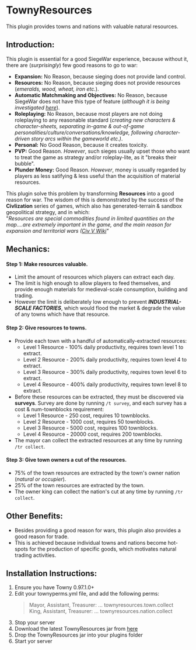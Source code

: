 # TownyResources
This plugin provides towns and nations with valuable natural resources.

## Introduction:
This plugin is essential for a good SiegeWar experience, because without it, there are (*surprisingly*) few good reasons to go to war:
 - **Expansion:** No Reason, because sieging does not provide land control. 
 - **Resources:** No Reason, because sieging does not provide resources (*emeralds, wood, wheat, iron etc.*). 
 - **Automatic Matchmaking and Objectives:** No Reason, because SiegeWar does not have this type of feature (*although it is being investigated [here](https://github.com/TownyAdvanced/SiegeWar/issues/335)*).
 - **Roleplaying:** No Reason, because most players are not doing roleplaying to any reasonable standard (*creating new characters & character-sheets, separating in-game & out-of-game personalities/culture/conversations/knowledge, following character-driven story arcs within the gameworld etc.)*.  
 - **Personal:** No Good Reason, because it creates toxicity.
 - **PVP:** Good Reason. *However*, such sieges usually upset those who want to treat the game as strategy and/or roleplay-lite, as it "breaks their bubble".
 - **Plunder Money:** Good Reason. *However*, money is usually regarded by players as less satifying & less useful than the acquisition of material resources.
 
This plugin solve this problem by transforming **Resources** into a good reason for war. The wisdom of this is demonstrated by the success of the **Civlization** series of games, which also has generated-terrain & sandbox geopolitical strategy, and in which: 
 <br> "*Resources are special commodities found in limited quantities on the map....are extremely important in the game, and the main reason for expansion and territorial wars ([Civ V Wiki](https://civilization.fandom.com/wiki/Resources_(Civ5))"*
#### 
 
## Mechanics: 
#### Step 1: Make resources valuable.
- Limit the amount of resources which players can extract each day.
- The limit is high enough to allow players to feed themselves, and provide enough materials for medieval-scale consumption, building and trading.
- However the limit is deliberately low enough to prevent ***INDUSTRIAL-SCALE FACTORIES***, which would flood the market & degrade the value of any towns which have that resource.

#### Step 2: Give resources to towns.
- Provide each town with a handful of automatically-extracted resources:
  - Level 1 Resource - 100% daily productivity, requires town level 1 to extract.
  - Level 2 Resource - 200% daily productivity, requires town level 4 to extract.
  - Level 3 Resource - 300% daily productivity, requires town level 6 to extract.
  - Level 4 Resource - 400% daily productivity, requires town level 8 to extract.
- Before these resources can be extracted, they must be discovered via **surveys**. Survey are done by running `/t survey`, and each survey has a cost & num-townblocks requirement:
    - Level 1 Resource - 250 cost, requires 10 townblocks.
    - Level 2 Resource - 1000 cost, requires 50 townblocks.
    - Level 3 Resource - 5000 cost, requires 100 townblocks.
    - Level 4 Resource - 20000 cost, requires 200 townblocks.  
- The mayor can collect the extracted resources at any time by running `/tr collect`.

#### Step 3: Give town owners a cut of the resources.
- 75% of the town resources are extracted by the town's owner nation (*natural or occupier*). 
- 25% of the town resources are extracted by the town.
- The owner king can collect the nation's cut at any time by running `/tr collect`.
    
## Other Benefits:
- Besides providing a good reason for wars, this plugin also provides a good reason for trade.
- This is achieved because individual towns and nations become hot-spots for the production of specific goods, which motivates natural trading activities.

## Installation Instructions:
1. Ensure you have Towny 0.97.1.0+
2. Edit your townyperms.yml file, and add the following perms:
   > Mayor, Assistant, Treasurer:  ... townyresources.town.collect                                                            
   > King, Assistant, Treasurer: ... townyresources.nation.collect                                                                                                                       
2. Stop your server
3. Download the latest TownyResources jar from [here](https://github.com/TownyAdvanced/TownyResources/releases)
4. Drop the TownyResources jar into your plugins folder
5. Start yor server
